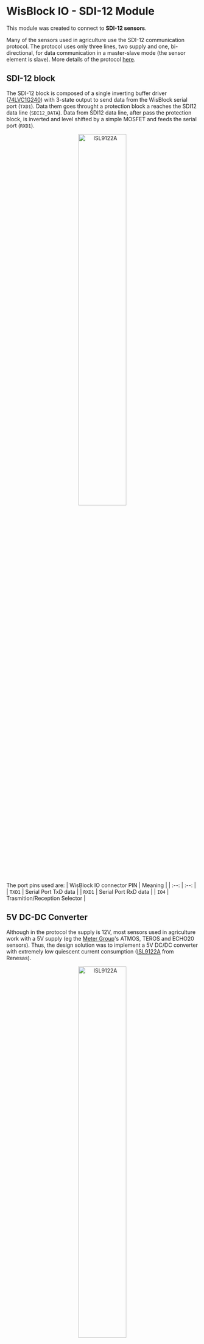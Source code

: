 # WisBlock IO - SDI-12 Module

This module was created to connect to **SDI-12 sensors**. 

Many of the sensors used in agriculture use the SDI-12 communication protocol. The protocol uses only three lines, two supply and one, bi-directional, for data communication in a master-slave mode (the sensor element is slave). More details of the protocol [here](http://www.sdi-12.org/).

## SDI-12 block

The SDI-12 block is composed of a single inverting buffer driver ([74LVC1G240](https://www.ti.com/product/SN74LVC1G240)) with 3-state output to send data from the WisBlock serial port (`TXD1`). Data them goes throught a protection block a reaches the SDI12 data line (`SDI12_DATA`). Data from SDI12 data line, after pass the protection block, is inverted and level shifted by a simple MOSFET and feeds the serial port (`RXD1`).

<center><img src="..\..\assets\SDI12-block-Valente.png" alt="ISL9122A" width=50%></center>

The port pins used are:
| WisBlock IO connector PIN | Meaning |
| :--: | :--: |
| `TXD1` | Serial Port TxD data |
| `RXD1` | Serial Port RxD data |
| `IO4`  | Trasmition/Reception Selector |

## 5V DC-DC Converter

Although in the protocol the supply is 12V, most sensors used in agriculture work with a 5V supply (eg the [Meter Group](https://www.metergroup.com/environment/products/)'s ATMOS, TEROS and ECHO20 sensors). Thus, the design solution was to implement a 5V DC/DC converter with extremely low quiescent current consumption ([ISL9122A](https://www.renesas.com/in/en/products/power-management/switching-regulators/integrated-fet-regulators/device/ISL9122A.html) from Renesas). 

<center><img src="..\..\assets\DC-DC-converter-Valente.png" alt="ISL9122A" width=50%></center>

The port pins used are:
| WisBlock IO connector PIN | Meaning |
| :--: | :--: |
| `I2C1_SDA` | I2C SDA pin |
| `I2C1_SCL` | I2C SCL pin |
| `IO5`  | Enable/Disable 5V |

## 18-bit ADC

An 18-bit analog channel ([MCP3421](https://www.microchip.com/wwwproducts/en/en520011) from Microchip) for sensors such as Irrometer's [Watermark](https://www.irrometer.com/sensors.html#wm) and PinoTech's [SoilWatch 10](https://pino-tech.eu/soilwatch10/) has also included.

<center><img src="..\..\assets\ADC-18b-Valente.png" alt="ISL9122A" width=50%></center>

The port pins used are:
| WisBlock IO connector PIN | Meaning |
| :--: | :--: |
| `I2C1_SDA` | I2C SDA pin |
| `I2C1_SCL` | I2C SCL pin |

## Important Remarks

The module 3V3 power is from the WisBlock switched power, `3V3_S`, to power off the module for low power comsumption. Also, the used DC/DC converter has extremely low quiescent current consumption and can be shutdown by the WisBlock pin (`IO5`) - same pin used in the RAK1920 IO module for shutdown the 5V DC/DC conveter.

The used DC/DC converter has three operation modes:
| Operation Mode | Habilitation | Quiescent Current Consumption |
| :--: | :--: | :--: |
| Regulation | EN=1 or `IO5`=1 | 1300 nA |
| Forced Bypass | I2C selected | 120nA  |
| Shutdown | EN=0 or `IO5`=0 | 8 nA |
 
The PCB footprint of the DC/DC conteter (U1) is slightly larger to allow welding with the iron without the need to use the heat gun (or reflow soldering).

 ## WisBlock IO SDI-12 PCB
| TOP | BOTTOM |
| :--: | :--: |
| ![PCB-TOP](../../assets/WisBlockIO-SDI12-PCB-Top-Valente.png) | ![PCB-BOT](../../assets/WisBlockIO-SDI12-PCB-Bot-Valente.png) |     
